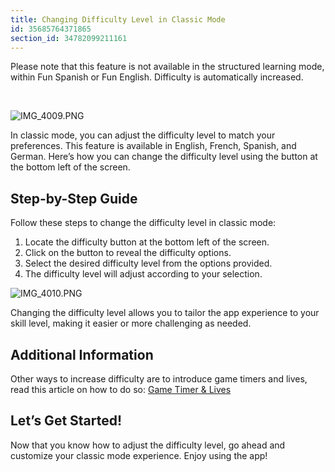 ```yaml
---
title: Changing Difficulty Level in Classic Mode
id: 35685764371865
section_id: 34782099211161
---
```

Please note that this feature is not available in the structured learning mode, within Fun Spanish or Fun English. Difficulty is automatically increased.


 


![IMG_4009.PNG](https://help.studycat.com/hc/article_attachments/35685764333977)


In classic mode, you can adjust the difficulty level to match your preferences. This feature is available in English, French, Spanish, and German. Here’s how you can change the difficulty level using the button at the bottom left of the screen.


## Step\-by\-Step Guide


Follow these steps to change the difficulty level in classic mode:


1. Locate the difficulty button at the bottom left of the screen.
2. Click on the button to reveal the difficulty options.
3. Select the desired difficulty level from the options provided.
4. The difficulty level will adjust according to your selection.


![IMG_4010.PNG](https://help.studycat.com/hc/article_attachments/35685764338201)


Changing the difficulty level allows you to tailor the app experience to your skill level, making it easier or more challenging as needed.


## Additional Information


Other ways to increase difficulty are to introduce game timers and lives, read this article on how to do so: [Game Timer \& Lives](https://help.studycat.com/hc/en-us/articles/27187476326297)


## Let’s Get Started!


Now that you know how to adjust the difficulty level, go ahead and customize your classic mode experience. Enjoy using the app!

